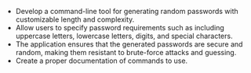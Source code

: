 - Develop a command-line tool for generating random passwords with customizable
length and complexity.
- Allow users to specify password requirements such as including uppercase letters, lowercase
letters, digits, and special characters.
- The application ensures that the generated passwords are secure and random, making them
resistant to brute-force attacks and guessing.
- Create a proper documentation of commands to use.
